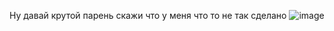 Ну давай крутой парень скажи что у меня что то не так сделано
![image](https://github.com/Sssunder/Labs_Android/assets/90397229/7b1adaf8-ee49-4eb5-bba9-7d5953c9d1c0)
